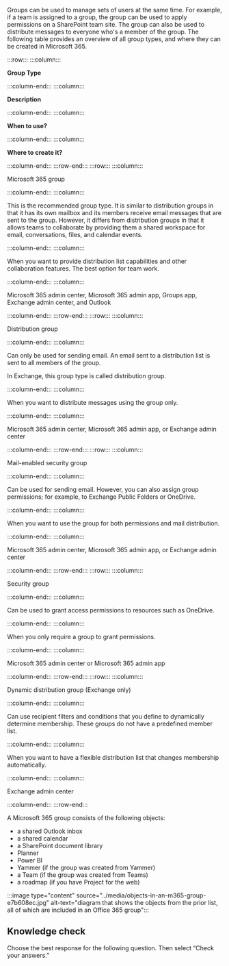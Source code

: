 Groups can be used to manage sets of users at the same time. For example, if a team is assigned to a group, the group can be used to apply permissions on a SharePoint team site. The group can also be used to distribute messages to everyone who's a member of the group. The following table provides an overview of all group types, and where they can be created in Microsoft 365.

:::row:::
  :::column:::
    

**Group Type**


  :::column-end:::
  :::column:::
    

**Description**


  :::column-end:::
  :::column:::
    

**When to use?**


  :::column-end:::
  :::column:::
    

**Where to create it?**


  :::column-end:::
:::row-end:::
:::row:::
  :::column:::
    

Microsoft 365 group


  :::column-end:::
  :::column:::
    

This is the recommended group type. It is similar to distribution groups in that it has its own mailbox and its members receive email messages that are sent to the group. However, it differs from distribution groups in that it allows teams to collaborate by providing them a shared workspace for email, conversations, files, and calendar events.


  :::column-end:::
  :::column:::
    

When you want to provide distribution list capabilities and other collaboration features. The best option for team work.


  :::column-end:::
  :::column:::
    

Microsoft 365 admin center, Microsoft 365 admin app, Groups app, Exchange admin center, and Outlook


  :::column-end:::
:::row-end:::
:::row:::
  :::column:::
    

Distribution group


  :::column-end:::
  :::column:::
    

Can only be used for sending email. An email sent to a distribution list is sent to all members of the group.

In Exchange, this group type is called distribution group.


  :::column-end:::
  :::column:::
    

When you want to distribute messages using the group only.


  :::column-end:::
  :::column:::
    

Microsoft 365 admin center, Microsoft 365 admin app, or Exchange admin center


  :::column-end:::
:::row-end:::
:::row:::
  :::column:::
    

Mail-enabled security group


  :::column-end:::
  :::column:::
    

Can be used for sending email. However, you can also assign group permissions; for example, to Exchange Public Folders or OneDrive.


  :::column-end:::
  :::column:::
    

When you want to use the group for both permissions and mail distribution.


  :::column-end:::
  :::column:::
    

Microsoft 365 admin center, Microsoft 365 admin app, or Exchange admin center


  :::column-end:::
:::row-end:::
:::row:::
  :::column:::
    

Security group


  :::column-end:::
  :::column:::
    

Can be used to grant access permissions to resources such as OneDrive.


  :::column-end:::
  :::column:::
    

When you only require a group to grant permissions.


  :::column-end:::
  :::column:::
    

Microsoft 365 admin center or Microsoft 365 admin app


  :::column-end:::
:::row-end:::
:::row:::
  :::column:::
    

Dynamic distribution group (Exchange only)


  :::column-end:::
  :::column:::
    

Can use recipient filters and conditions that you define to dynamically determine membership. These groups do not have a predefined member list.


  :::column-end:::
  :::column:::
    

When you want to have a flexible distribution list that changes membership automatically.


  :::column-end:::
  :::column:::
    

Exchange admin center


  :::column-end:::
:::row-end:::


A Microsoft 365 group consists of the following objects:

 -  a shared Outlook inbox
 -  a shared calendar
 -  a SharePoint document library
 -  Planner
 -  Power BI
 -  Yammer (if the group was created from Yammer)
 -  a Team (if the group was created from Teams)
 -  a roadmap (if you have Project for the web)

:::image type="content" source="../media/objects-in-an-m365-group-e7b608ec.jpg" alt-text="diagram that shows the objects from the prior list, all of which are included in an Office 365 group":::


## Knowledge check

Choose the best response for the following question. Then select “Check your answers.”